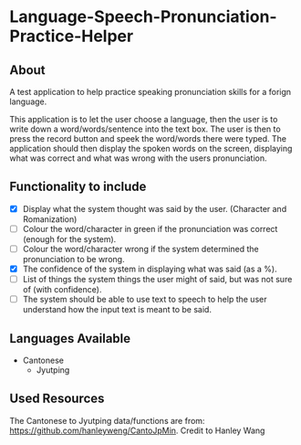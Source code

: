# Language-Speech-Pronunciation-Practice-Helper

## About

A test application to help practice speaking pronunciation skills for a forign language.

This application is to let the user choose a language, then the user is to write down a word/words/sentence into the text box.
The user is then to press the record button and speek the word/words there were typed.
The application should then display the spoken words on the screen, displaying what was correct and what was wrong with the users pronunciation.

## Functionality to include

- [x] Display what the system thought was said by the user. (Character and Romanization)
- [ ] Colour the word/character in green if the pronunciation was correct (enough for the system).
- [ ] Colour the word/character wrong if the system determined the pronunciation to be wrong.
- [x] The confidence of the system in displaying what was said (as a %).
- [ ] List of things the system things the user might of said, but was not sure of (with confidence).
- [ ] The system should be able to use text to speech to help the user understand how the input text is meant to be said.

## Languages Available

- Cantonese
  - Jyutping

## Used Resources

The Cantonese to Jyutping data/functions are from: https://github.com/hanleyweng/CantoJpMin.
Credit to Hanley Wang
